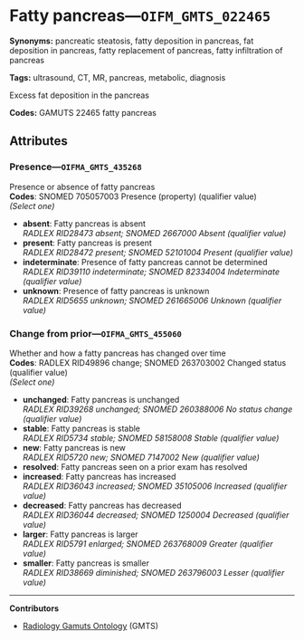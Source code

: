 # Fatty pancreas—`OIFM_GMTS_022465`

**Synonyms:** pancreatic steatosis, fatty deposition in pancreas, fat deposition in pancreas, fatty replacement of pancreas, fatty infiltration of pancreas

**Tags:** ultrasound, CT, MR, pancreas, metabolic, diagnosis

Excess fat deposition in the pancreas

**Codes:** GAMUTS 22465 fatty pancreas

## Attributes

### Presence—`OIFMA_GMTS_435268`

Presence or absence of fatty pancreas  
**Codes**: SNOMED 705057003 Presence (property) (qualifier value)  
*(Select one)*

- **absent**: Fatty pancreas is absent  
_RADLEX RID28473 absent; SNOMED 2667000 Absent (qualifier value)_
- **present**: Fatty pancreas is present  
_RADLEX RID28472 present; SNOMED 52101004 Present (qualifier value)_
- **indeterminate**: Presence of fatty pancreas cannot be determined  
_RADLEX RID39110 indeterminate; SNOMED 82334004 Indeterminate (qualifier value)_
- **unknown**: Presence of fatty pancreas is unknown  
_RADLEX RID5655 unknown; SNOMED 261665006 Unknown (qualifier value)_

### Change from prior—`OIFMA_GMTS_455060`

Whether and how a fatty pancreas has changed over time  
**Codes**: RADLEX RID49896 change; SNOMED 263703002 Changed status (qualifier value)  
*(Select one)*

- **unchanged**: Fatty pancreas is unchanged  
_RADLEX RID39268 unchanged; SNOMED 260388006 No status change (qualifier value)_
- **stable**: Fatty pancreas is stable  
_RADLEX RID5734 stable; SNOMED 58158008 Stable (qualifier value)_
- **new**: Fatty pancreas is new  
_RADLEX RID5720 new; SNOMED 7147002 New (qualifier value)_
- **resolved**: Fatty pancreas seen on a prior exam has resolved  
- **increased**: Fatty pancreas has increased  
_RADLEX RID36043 increased; SNOMED 35105006 Increased (qualifier value)_
- **decreased**: Fatty pancreas has decreased  
_RADLEX RID36044 decreased; SNOMED 1250004 Decreased (qualifier value)_
- **larger**: Fatty pancreas is larger  
_RADLEX RID5791 enlarged; SNOMED 263768009 Greater (qualifier value)_
- **smaller**: Fatty pancreas is smaller  
_RADLEX RID38669 diminished; SNOMED 263796003 Lesser (qualifier value)_

---

**Contributors**

- [Radiology Gamuts Ontology](https://gamuts.net/) (GMTS)